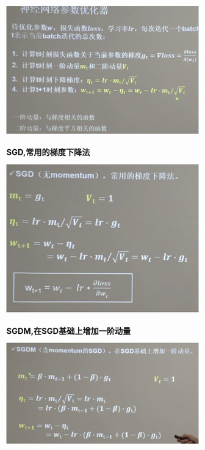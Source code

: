 ![动量](../../../pictures/一_二阶动量.png)
## SGD,常用的梯度下降法
![SGD](../../../pictures/SGD.png)
## SGDM,在SGD基础上增加一阶动量
![SGDM](../../../pictures/SGDM.png)